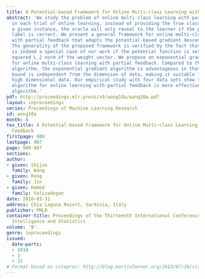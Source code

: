 ```yaml
---
title: A Potential-based Framework for Online Multi-class Learning with Partial Feedback
abstract: 'We study the problem of online multi-class learning with partial feedback:
  in each trial of online learning, instead of providing the true class label for
  a given instance, the oracle will only reveal to the learner if the predicted class
  label is correct. We present a general framework for online multi-class learning
  with partial feedback that adapts the potential-based gradient descent approaches.
  The generality of the proposed framework is verified by the fact that Banditron
  is indeed a special case of our work if the potential function is set to be the
  squared L_2 norm of the weight vector. We propose an exponential gradient algorithm
  for online multi-class learning with partial feedback. Compared to the Banditron
  algorithm, the exponential gradient algorithm is advantageous in that its mistake
  bound is independent from the dimension of data, making it suitable for classifying
  high dimensional data. Our empirical study with four data sets show that the proposed
  algorithm for online learning with partial feedback is more effective than the Banditron
  algorithm.'
pdf: http://proceedings.mlr.press/v9/wang10a/wang10a.pdf
layout: inproceedings
series: Proceedings of Machine Learning Research
id: wang10a
month: 0
tex_title: A Potential-based Framework for Online Multi-class Learning with Partial
  Feedback
firstpage: 900
lastpage: 907
page: 900-907
sections: 
author:
- given: Shijun
  family: Wang
- given: Rong
  family: Jin
- given: Hamed
  family: Valizadegan
date: 2010-03-31
address: Chia Laguna Resort, Sardinia, Italy
publisher: PMLR
container-title: Proceedings of the Thirteenth International Conference on Artificial
  Intelligence and Statistics
volume: '9'
genre: inproceedings
issued:
  date-parts:
  - 2010
  - 3
  - 31
# Format based on citeproc: http://blog.martinfenner.org/2013/07/30/citeproc-yaml-for-bibliographies/
---
```

